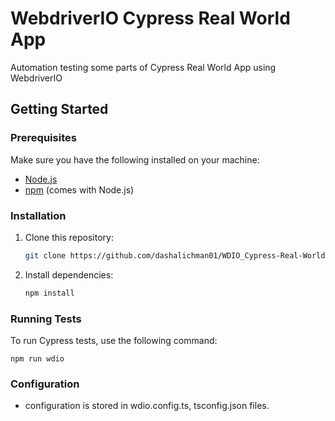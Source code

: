 # WebdriverIO Cypress Real World App

Automation testing some parts of Cypress Real World App using WebdriverIO

## Getting Started

### Prerequisites

Make sure you have the following installed on your machine:

- [Node.js](https://nodejs.org/)
- [npm](https://www.npmjs.com/) (comes with Node.js)

### Installation

1. Clone this repository:

   ```bash
   git clone https://github.com/dashalichman01/WDIO_Cypress-Real-World-App.git

2. Install dependencies:

    ```bash
   npm install

### Running Tests

To run Cypress tests, use the following command:

   ```
   npm run wdio
   ```

### Configuration

-  configuration is stored in wdio.config.ts, tsconfig.json files.
